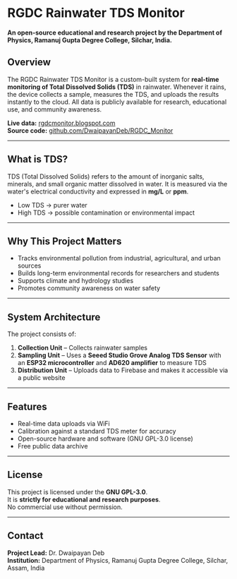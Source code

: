 # RGDC Rainwater TDS Monitor

**An open-source educational and research project by the Department of Physics, Ramanuj Gupta Degree College, Silchar, India.**

## Overview
The RGDC Rainwater TDS Monitor is a custom-built system for **real-time monitoring of Total Dissolved Solids (TDS)** in rainwater. Whenever it rains, the device collects a sample, measures the TDS, and uploads the results instantly to the cloud. All data is publicly available for research, educational use, and community awareness.

**Live data:** [rgdcmonitor.blogspot.com](https://rgdcmonitor.blogspot.com)  
**Source code:** [github.com/DwaipayanDeb/RGDC_Monitor](https://github.com/DwaipayanDeb/RGDC_Monitor)

---

## What is TDS?
TDS (Total Dissolved Solids) refers to the amount of inorganic salts, minerals, and small organic matter dissolved in water. It is measured via the water's electrical conductivity and expressed in **mg/L** or **ppm**.  
- Low TDS → purer water  
- High TDS → possible contamination or environmental impact

---

## Why This Project Matters
- Tracks environmental pollution from industrial, agricultural, and urban sources  
- Builds long-term environmental records for researchers and students  
- Supports climate and hydrology studies  
- Promotes community awareness on water safety

---

## System Architecture
The project consists of:
1. **Collection Unit** – Collects rainwater samples  
2. **Sampling Unit** – Uses a **Seeed Studio Grove Analog TDS Sensor** with an **ESP32 microcontroller** and **AD620 amplifier** to measure TDS  
3. **Distribution Unit** – Uploads data to Firebase and makes it accessible via a public website

---

## Features
- Real-time data uploads via WiFi
- Calibration against a standard TDS meter for accuracy
- Open-source hardware and software (GNU GPL-3.0 license)
- Free public data archive

---

## License
This project is licensed under the **GNU GPL-3.0**.  
It is **strictly for educational and research purposes**.  
No commercial use without permission.

---

## Contact
**Project Lead:** Dr. Dwaipayan Deb  
**Institution:** Department of Physics, Ramanuj Gupta Degree College, Silchar, Assam, India
